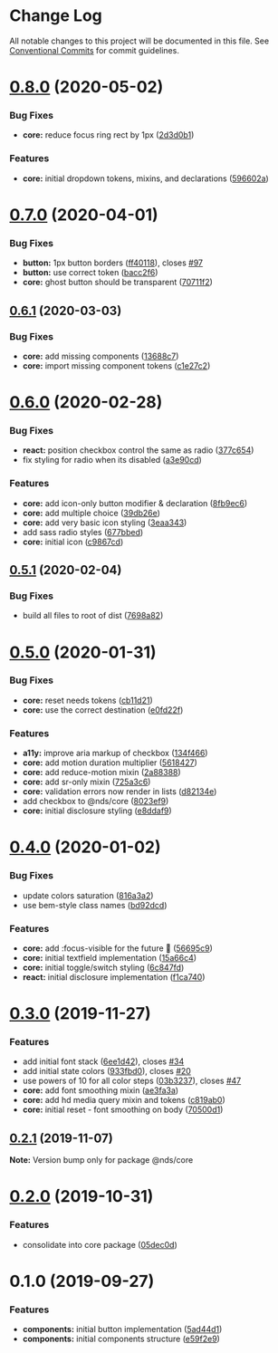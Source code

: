 # Change Log

All notable changes to this project will be documented in this file.
See [Conventional Commits](https://conventionalcommits.org) for commit guidelines.

# [0.8.0](https://gitlab.com/wwnorton/platform/design-system/tree/master/packages/core/compare/v0.7.0...v0.8.0) (2020-05-02)

### Bug Fixes

- **core:** reduce focus ring rect by 1px ([2d3d0b1](https://gitlab.com/wwnorton/platform/design-system/tree/master/packages/core/commit/2d3d0b11bea2d0054dd0eb973e0feb19a0158e25))

### Features

- **core:** initial dropdown tokens, mixins, and declarations ([596602a](https://gitlab.com/wwnorton/platform/design-system/tree/master/packages/core/commit/596602a9c81bbab4a65cd5fa6f78baf442fc04e5))

# [0.7.0](https://gitlab.com/wwnorton/platform/design-system/tree/master/packages/core/compare/v0.6.1...v0.7.0) (2020-04-01)

### Bug Fixes

- **button:** 1px button borders ([ff40118](https://gitlab.com/wwnorton/platform/design-system/tree/master/packages/core/commit/ff40118bed791a0edb089b99cbcdebe9455fe6d6)), closes [#97](https://gitlab.com/wwnorton/platform/design-system/tree/master/packages/core/issues/97)
- **button:** use correct token ([bacc2f6](https://gitlab.com/wwnorton/platform/design-system/tree/master/packages/core/commit/bacc2f6ffebb514f7e7c8510f5c7b5396f54bfb8))
- **core:** ghost button should be transparent ([70711f2](https://gitlab.com/wwnorton/platform/design-system/tree/master/packages/core/commit/70711f2fefca434656eee688d61cf904ec3d6bfb))

## [0.6.1](https://gitlab.com/wwnorton/platform/design-system/tree/master/packages/core/compare/v0.6.0...v0.6.1) (2020-03-03)

### Bug Fixes

- **core:** add missing components ([13688c7](https://gitlab.com/wwnorton/platform/design-system/tree/master/packages/core/commit/13688c756c077f1b4848b95a760731d95dae1163))
- **core:** import missing component tokens ([c1e27c2](https://gitlab.com/wwnorton/platform/design-system/tree/master/packages/core/commit/c1e27c2221fcfca5c4d142fc654f2ce3a4decc37))

# [0.6.0](https://gitlab.com/wwnorton/platform/design-system/tree/master/packages/core/compare/v0.5.1...v0.6.0) (2020-02-28)

### Bug Fixes

- **react:** position checkbox control the same as radio ([377c654](https://gitlab.com/wwnorton/platform/design-system/tree/master/packages/core/commit/377c6541d28fac66ac7c56caf785ba15d13de3cc))
- fix styling for radio when its disabled ([a3e90cd](https://gitlab.com/wwnorton/platform/design-system/tree/master/packages/core/commit/a3e90cd04371cd80ea0f168912e35e1b0c9290c5))

### Features

- **core:** add icon-only button modifier & declaration ([8fb9ec6](https://gitlab.com/wwnorton/platform/design-system/tree/master/packages/core/commit/8fb9ec61fd781d7ec5ac6b74e1493d471a659376))
- **core:** add multiple choice ([39db26e](https://gitlab.com/wwnorton/platform/design-system/tree/master/packages/core/commit/39db26e41455da37c0b8738f86101212af541d44))
- **core:** add very basic icon styling ([3eaa343](https://gitlab.com/wwnorton/platform/design-system/tree/master/packages/core/commit/3eaa343bb48fdcc00c8e41b7d80eda6b83769763))
- add sass radio styles ([677bbed](https://gitlab.com/wwnorton/platform/design-system/tree/master/packages/core/commit/677bbed1404df793c30f576a3636a653f04be60e))
- **core:** initial icon ([c9867cd](https://gitlab.com/wwnorton/platform/design-system/tree/master/packages/core/commit/c9867cdf1d1384e1f30106bafd8420f98e5c2cd5))

## [0.5.1](https://gitlab.com/wwnorton/platform/design-system/tree/master/packages/core/compare/v0.5.0...v0.5.1) (2020-02-04)

### Bug Fixes

- build all files to root of dist ([7698a82](https://gitlab.com/wwnorton/platform/design-system/tree/master/packages/core/commit/7698a8286ac1dcbdd7ae04858468f8821e7b3720))

# [0.5.0](https://gitlab.com/wwnorton/platform/design-system/tree/master/packages/core/compare/v0.4.0...v0.5.0) (2020-01-31)

### Bug Fixes

- **core:** reset needs tokens ([cb11d21](https://gitlab.com/wwnorton/platform/design-system/tree/master/packages/core/commit/cb11d213e8f33a8159e484779f455f93da6fbdfe))
- **core:** use the correct destination ([e0fd22f](https://gitlab.com/wwnorton/platform/design-system/tree/master/packages/core/commit/e0fd22fed7a2b8822543c6dee0e50c6d37690596))

### Features

- **a11y:** improve aria markup of checkbox ([134f466](https://gitlab.com/wwnorton/platform/design-system/tree/master/packages/core/commit/134f466737c2ada8d2ed874fe5c2b8d35934a2b5))
- **core:** add motion duration multiplier ([5618427](https://gitlab.com/wwnorton/platform/design-system/tree/master/packages/core/commit/56184271a3da51d7272dec17b3dd68f3a2b7429f))
- **core:** add reduce-motion mixin ([2a88388](https://gitlab.com/wwnorton/platform/design-system/tree/master/packages/core/commit/2a88388dee4cb494e854443d80d52652e64e5aca))
- **core:** add sr-only mixin ([725a3c6](https://gitlab.com/wwnorton/platform/design-system/tree/master/packages/core/commit/725a3c6f9c83e8006dd10f76ce24c5c7004053fc))
- **core:** validation errors now render in lists ([d82134e](https://gitlab.com/wwnorton/platform/design-system/tree/master/packages/core/commit/d82134e7c450ed94159363bc503f0aa76b2184d2))
- add checkbox to @nds/core ([8023ef9](https://gitlab.com/wwnorton/platform/design-system/tree/master/packages/core/commit/8023ef99681a6f99f12094f3bfd904ff477ee01d))
- **core:** initial disclosure styling ([e8ddaf9](https://gitlab.com/wwnorton/platform/design-system/tree/master/packages/core/commit/e8ddaf92cb72651be0c0ffb1ae89b56d69b18170))

# [0.4.0](https://gitlab.com/wwnorton/platform/design-system/tree/master/packages/core/compare/v0.3.0...v0.4.0) (2020-01-02)

### Bug Fixes

- update colors saturation ([816a3a2](https://gitlab.com/wwnorton/platform/design-system/tree/master/packages/core/commit/816a3a219c79d3717c6997d9bebc4fc0822e52ff))
- use bem-style class names ([bd92dcd](https://gitlab.com/wwnorton/platform/design-system/tree/master/packages/core/commit/bd92dcdb04958edafdc4537f964331fe3b20a14f))

### Features

- **core:** add :focus-visible for the future 🚀 ([56695c9](https://gitlab.com/wwnorton/platform/design-system/tree/master/packages/core/commit/56695c90e5fff148b1001c791ec24ebaac0fbe47))
- **core:** initial textfield implementation ([15a66c4](https://gitlab.com/wwnorton/platform/design-system/tree/master/packages/core/commit/15a66c46758c659ab04c36966429a639c8310c93))
- **core:** initial toggle/switch styling ([6c847fd](https://gitlab.com/wwnorton/platform/design-system/tree/master/packages/core/commit/6c847fd3f480599fc1541434b8240fda0e3d3bb0))
- **react:** initial disclosure implementation ([f1ca740](https://gitlab.com/wwnorton/platform/design-system/tree/master/packages/core/commit/f1ca7401ce1bc04d29143811e4281691aab13783))

# [0.3.0](https://gitlab.com/wwnorton/platform/design-system/tree/master/packages/core/compare/v0.2.1...v0.3.0) (2019-11-27)

### Features

- add initial font stack ([6ee1d42](https://gitlab.com/wwnorton/platform/design-system/tree/master/packages/core/commit/6ee1d42e1c01de4371253668f9913784290b995a)), closes [#34](https://gitlab.com/wwnorton/platform/design-system/tree/master/packages/core/issues/34)
- add initial state colors ([933fbd0](https://gitlab.com/wwnorton/platform/design-system/tree/master/packages/core/commit/933fbd0aae05d8cf5550fe7938bd11fd8ff04e64)), closes [#20](https://gitlab.com/wwnorton/platform/design-system/tree/master/packages/core/issues/20)
- use powers of 10 for all color steps ([03b3237](https://gitlab.com/wwnorton/platform/design-system/tree/master/packages/core/commit/03b3237e0572e85a15f0ddcef4034072a5d71ef4)), closes [#47](https://gitlab.com/wwnorton/platform/design-system/tree/master/packages/core/issues/47)
- **core:** add font smoothing mixin ([ae3fa3a](https://gitlab.com/wwnorton/platform/design-system/tree/master/packages/core/commit/ae3fa3a18a80ff7ef7977c0af2441b5d1ac443a6))
- **core:** add hd media query mixin and tokens ([c819ab0](https://gitlab.com/wwnorton/platform/design-system/tree/master/packages/core/commit/c819ab05987dbe5a05c1f3ef0c496046ee4fc536))
- **core:** initial reset - font smoothing on body ([70500d1](https://gitlab.com/wwnorton/platform/design-system/tree/master/packages/core/commit/70500d1197b8d59a1df8965c924a434b2e75edbe))

## [0.2.1](https://gitlab.com/wwnorton/platform/design-system/tree/master/packages/core/compare/v0.2.0...v0.2.1) (2019-11-07)

**Note:** Version bump only for package @nds/core

# [0.2.0](https://gitlab.com/wwnorton/platform/design-system/tree/master/packages/core/compare/v0.1.0...v0.2.0) (2019-10-31)

### Features

- consolidate into core package ([05dec0d](https://gitlab.com/wwnorton/platform/design-system/tree/master/packages/core/commit/05dec0d37599eb31e64058fee9ab526193a8a34c))

# 0.1.0 (2019-09-27)

### Features

- **components:** initial button implementation ([5ad44d1](https://gitlab.com/wwnorton/platform/design-system/tree/master/packages/components/commit/5ad44d1))
- **components:** initial components structure ([e59f2e9](https://gitlab.com/wwnorton/platform/design-system/tree/master/packages/components/commit/e59f2e9))
